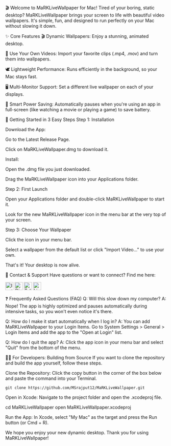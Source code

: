 🎬 Welcome to MaRKLiveWallpaper for Mac!
Tired of your boring, static desktop? MaRKLiveWallpaper brings your screen to life with beautiful video wallpapers. It's simple, fun, and designed to run perfectly on your Mac without slowing it down.

✨ Core Features
🎬 Dynamic Wallpapers: Enjoy a stunning, animated desktop.

📂 Use Your Own Videos: Import your favorite clips (.mp4, .mov) and turn them into wallpapers.

🕊️ Lightweight Performance: Runs efficiently in the background, so your Mac stays fast.

🖥️ Multi-Monitor Support: Set a different live wallpaper on each of your displays.

🔋 Smart Power Saving: Automatically pauses when you're using an app in full-screen (like watching a movie or playing a game) to save battery.

🚀 Getting Started in 3 Easy Steps
Step 1: Installation

Download the App:

Go to the Latest Release Page.

Click on MaRKLiveWallpaper.dmg to download it.

Install:

Open the .dmg file you just downloaded.

Drag the MaRKLiveWallpaper icon into your Applications folder.

Step 2: First Launch

Open your Applications folder and double-click MaRKLiveWallpaper to start it.

Look for the new MaRKLiveWallpaper icon in the menu bar at the very top of your screen.

Step 3: Choose Your Wallpaper

Click the icon in your menu bar.

Select a wallpaper from the default list or click "Import Video..." to use your own.

That's it! Your desktop is now alive.

💬 Contact & Support
Have questions or want to connect? Find me here:

[<img src="https://img.shields.io/badge/Instagram-E4405F?style=for-the-badge&logo=instagram&logoColor=white" alt="Instagram Badge" height="25">](https://instagram.com/_the_manish_rajput_)
[<img src="https://img.shields.io/badge/Discord-7289DA?style=for-the-badge&logo=discord&logoColor=white" alt="Discord Badge" height="25">](https://discord.com/users/your-discord-id)
[<img src="https://img.shields.io/badge/Telegram-2CA5E0?style=for-the-badge&logo=telegram&logoColor=white" alt="Telegram Badge" height="25">](https://t.me/your-telegram-id)
<img src="https://img.shields.io/badge/LinkedIn-0077B5?style=for-the-badge&logo=linkedin&logoColor=white" alt="LinkedIn Badge" height="25">

❓ Frequently Asked Questions (FAQ)
Q: Will this slow down my computer?
A: Nope! The app is highly optimized and pauses automatically during intensive tasks, so you won't even notice it's there.

Q: How do I make it start automatically when I log in?
A: You can add MaRKLiveWallpaper to your Login Items. Go to System Settings > General > Login Items and add the app to the "Open at Login" list.

Q: How do I quit the app?
A: Click the app icon in your menu bar and select "Quit" from the bottom of the menu.

👨‍💻 For Developers: Building from Source
If you want to clone the repository and build the app yourself, follow these steps.

Clone the Repository:
Click the copy button in the corner of the box below and paste the command into your Terminal.



```
git clone https://github.com/MSrajput12/MaRKLiveWallpaper.git
```
Open in Xcode:
Navigate to the project folder and open the .xcodeproj file.

cd MaRKLiveWallpaper
open MaRKLiveWallpaper.xcodeproj

Run the App:
In Xcode, select "My Mac" as the target and press the Run button (or Cmd + R).

We hope you enjoy your new dynamic desktop. Thank you for using MaRKLiveWallpaper!
